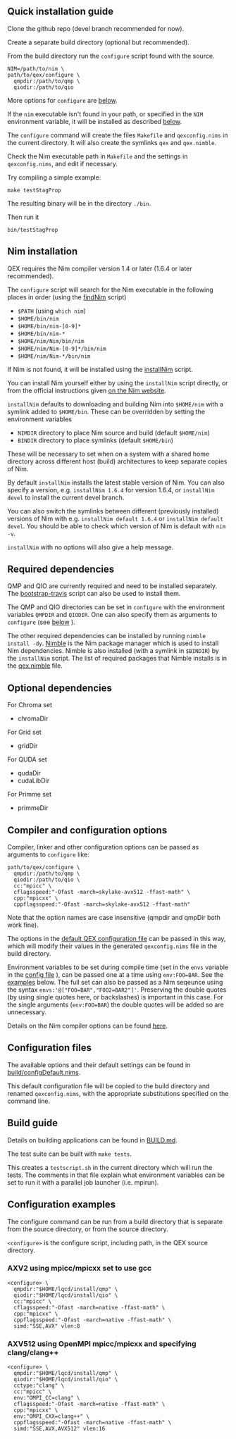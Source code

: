 ## Quick installation guide

Clone the github repo (devel branch recommended for now).

Create a separate build directory (optional but recommended).

From the build directory run the `configure` script found with the source.

```
NIM=/path/to/nim \
path/to/qex/configure \
  qmpdir:/path/to/qmp \
  qiodir:/path/to/qio
```

More options for `configure` are
[below](INSTALL.md#compiler-and-configuration-options).

If the `nim` executable isn't found in your path,
or specified in the `NIM` environment variable,
it will be installed as described
[below](INSTALL.md#nim-installation).

The `configure` command will create the files `Makefile` and `qexconfig.nims`
in the current directory.
It will also create the symlinks `qex` and `qex.nimble`.

Check the Nim executable path in `Makefile` and the
settings in `qexconfig.nims`, and edit if necessary.

Try compiling a simple example:
```
make testStagProp
```
The resulting binary will be in the directory `./bin`.

Then run it
```
bin/testStagProp
```


## Nim installation

QEX requires the Nim compiler version 1.4 or later
(1.6.4 or later recommended).

The `configure` script will search for the Nim executable in the following
places in order (using the [findNim](build/findNim) script)
- `$PATH` (using `which nim`)
- `$HOME/bin/nim`
- `$HOME/bin/nim-[0-9]*`
- `$HOME/bin/nim-*`
- `$HOME/nim/Nim/bin/nim`
- `$HOME/nim/Nim-[0-9]*/bin/nim`
- `$HOME/nim/Nim-*/bin/nim`

If Nim is not found, it will be installed using the
[installNim](build/installNim) script.

You can install Nim yourself either by using the `installNim` script directly,
or from the official instructions given
[on the Nim website](http://nim-lang.org/download.html).

`installNim` defaults to downloading and building Nim into `$HOME/nim`
with a symlink added to `$HOME/bin`.
These can be overridden by setting the environment variables
- `NIMDIR` directory to place Nim source and build (default `$HOME/nim`)
- `BINDIR` directory to place symlinks (default `$HOME/bin`)

These will be necessary to set when on a system with a shared home directory
across different host (build) architectures to keep separate copies of Nim.

By default `installNim` installs the latest stable version of Nim.
You can also specify a version, e.g. `installNim 1.6.4` for version 1.6.4, or
`installNim devel` to install the current devel branch.

You can also switch the symlinks between different (previously installed)
versions of Nim with e.g. `installNim default 1.6.4` or `installNim default devel`.
You should be able to check which version of Nim is default with `nim -v`.

`installNim` with no options will also give a help message.


## Required dependencies

QMP and QIO are currently required and need to be installed separately.
The [bootstrap-travis](bootstrap-travis) script can also be used to install them.

The QMP and QIO directories can be set in `configure` with the environment variables
`QMPDIR` and `QIODIR`.
One can also specify them as arguments to `configure`
(see [below](INSTALL.md#compiler-and-configuration-options) ).

The other required dependencies can be installed by running
`nimble install -dy`.
[Nimble](https://github.com/nim-lang/nimble) is the Nim package manager
which is used to install Nim dependencies.
Nimble is also installed (with a symlink in `$BINDIR`) by the `installNim` script.
The list of required packages that Nimble installs
is in the [qex.nimble](qex.nimble#L25) file.

## Optional dependencies

For Chroma set
- chromaDir

For Grid set
- gridDir

For QUDA set
- qudaDir
- cudaLibDir

For Primme set
- primmeDir


## Compiler and configuration options

Compiler, linker and other configuration options can be passed
as arguments to `configure` like:
```
path/to/qex/configure \
  qmpdir:/path/to/qmp \
  qiodir:/path/to/qio \
  cc:"mpicc" \
  cflagsspeed:"-Ofast -march=skylake-avx512 -ffast-math" \
  cpp:"mpicxx" \
  cppflagsspeed:"-Ofast -march=skylake-avx512 -ffast-math"
```

Note that the option names are case insensitive
(qmpdir and qmpDir both work fine).

The options in the
[default QEX configuration file](build/configDefault.nims)
can be passed in this way, which will modify their values
in the generated `qexconfig.nims` file in the build directory.

Environment variables to be set during compile time
(set in the `envs` variable in the
[config file](build/configDefault.nims#L70) ),
can be passed one at a time using `env:FOO=BAR`.
See the [examples](#configuration-examples) below.
The full set can also be passed as a Nim seqeunce using the
syntax `envs:'@["FOO=BAR","FOO2=BAR2"]'`.
Preserving the double quotes (by using single quotes here, or backslashes)
is important in this case.
For the single arguments (`env:FOO=BAR`) the double quotes will be added
so are unnecessary.

Details on the Nim compiler options can be found
[here](https://nim-lang.org/docs/nimc.html).


## Configuration files

The available options and their default settings can be found in
[build/configDefault.nims](build/configDefault.nims).

This default configuration file will be copied to the build directory
and renamed `qexconfig.nims`,
with the appropriate substitutions specified on the command line.


## Build guide

Details on building applications can be found in [BUILD.md](BUILD.md).

The test suite can be built with `make tests`.

This creates a `testscript.sh` in the current directory which will
run the tests.
The comments in that file explain what environment variables can be set
to run it with a parallel job launcher (i.e. mpirun).


## Configuration examples

The configure command can be run from a build directory that is separate
from the source directory, or from the source directory.

`<configure>` is the configure script, including path, in the QEX source directory.

### AXV2 using mpicc/mpicxx set to use gcc

```
<configure> \
  qmpdir:"$HOME/lqcd/install/qmp" \
  qiodir:"$HOME/lqcd/install/qio" \
  cc:"mpicc" \
  cflagsspeed:"-Ofast -march=native -ffast-math" \
  cpp:"mpicxx" \
  cppflagsspeed:"-Ofast -march=native -ffast-math" \
  simd:"SSE,AVX" vlen:8
```

### AXV512 using OpenMPI mpicc/mpicxx and specifying clang/clang++

```
<configure> \
  qmpdir:"$HOME/lqcd/install/qmp" \
  qiodir:"$HOME/lqcd/install/qio" \
  cctype:"clang" \
  cc:"mpicc" \
  env:"OMPI_CC=clang" \
  cflagsspeed:"-Ofast -march=native -ffast-math" \
  cpp:"mpicxx" \
  env:"OMPI_CXX=clang++" \
  cppflagsspeed:"-Ofast -march=native -ffast-math" \
  simd:"SSE,AVX,AVX512" vlen:16
```

